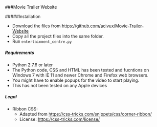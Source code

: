 ###Movie Trailer Website

#####Installation
- Download the files from https://github.com/acivux/Movie-Trailer-Website
- Copy all the project files into the same folder.
- Run `entertainment_centre.py`

##### Requirements
- Python 2.7.6 or later
- The Python code, CSS and HTML has been tested and fucntions on Windows 7 with IE 11 and newer Chrome and Firefox web browsers.
- You might have to enable popups for the video to start playing.
- This has not been tested on any Apple devices

##### Legal
* Ribbon CSS:
  - Adapted from https://css-tricks.com/snippets/css/corner-ribbon/
  - License: https://css-tricks.com/license/
